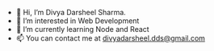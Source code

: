 - 👋 Hi, I’m Divya Darsheel Sharma.
- 👀 I’m interested in Web Development
- 🌱 I’m currently learning Node and React
- 📫 You can contact me at divyadarsheel.dds@gmail.com


<!---
DDS3579/DDS3579 is a ✨ special ✨ repository because its `README.md` (this file) appears on your GitHub profile.
You can click the Preview link to take a look at your changes.
--->
